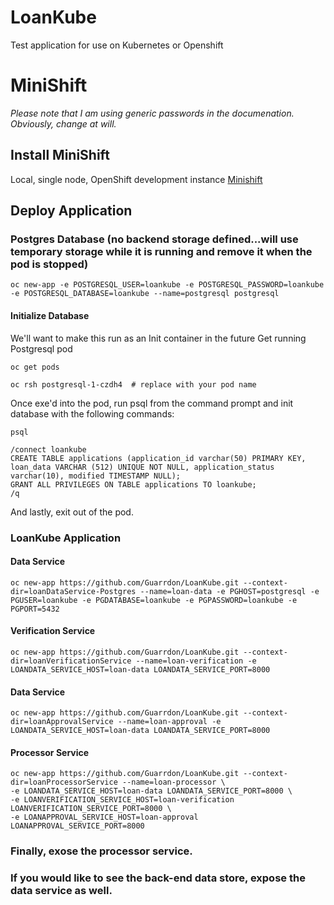 # LoanKube
Test application for use on Kubernetes or Openshift


# MiniShift
*Please note that I am using generic passwords in the documenation.  Obviously, change at will.*

## Install MiniShift
Local, single node, OpenShift development instance
[Minishift](https://www.okd.io/minishift/)

## Deploy Application

### Postgres Database (no backend storage defined...will use temporary storage while it is running and remove it when the pod is stopped)
```
oc new-app -e POSTGRESQL_USER=loankube -e POSTGRESQL_PASSWORD=loankube -e POSTGRESQL_DATABASE=loankube --name=postgresql postgresql
```

#### Initialize Database
We'll want to make this run as an Init container in the future
Get running Postgresql pod

```
oc get pods
```  
```
oc rsh postgresql-1-czdh4  # replace with your pod name
``` 

Once exe'd into the pod, run psql from the command prompt and init database with the following commands:  
``` 
psql
``` 
```
/connect loankube
CREATE TABLE applications (application_id varchar(50) PRIMARY KEY, loan_data VARCHAR (512) UNIQUE NOT NULL, application_status varchar(10), modified TIMESTAMP NULL);
GRANT ALL PRIVILEGES ON TABLE applications TO loankube;
/q

```
And lastly, exit out of the pod.

### LoanKube Application
#### Data Service
```
oc new-app https://github.com/Guarrdon/LoanKube.git --context-dir=loanDataService-Postgres --name=loan-data -e PGHOST=postgresql -e PGUSER=loankube -e PGDATABASE=loankube -e PGPASSWORD=loankube -e PGPORT=5432
```
#### Verification Service
```
oc new-app https://github.com/Guarrdon/LoanKube.git --context-dir=loanVerificationService --name=loan-verification -e LOANDATA_SERVICE_HOST=loan-data LOANDATA_SERVICE_PORT=8000
```
#### Data Service
```
oc new-app https://github.com/Guarrdon/LoanKube.git --context-dir=loanApprovalService --name=loan-approval -e LOANDATA_SERVICE_HOST=loan-data LOANDATA_SERVICE_PORT=8000
```
#### Processor Service
```
oc new-app https://github.com/Guarrdon/LoanKube.git --context-dir=loanProcessorService --name=loan-processor \
-e LOANDATA_SERVICE_HOST=loan-data LOANDATA_SERVICE_PORT=8000 \
-e LOANVERIFICATION_SERVICE_HOST=loan-verification LOANVERIFICATION_SERVICE_PORT=8000 \
-e LOANAPPROVAL_SERVICE_HOST=loan-approval LOANAPPROVAL_SERVICE_PORT=8000
```

### Finally, exose the processor service.
### If you would like to see the back-end data store, expose the data service as well.

